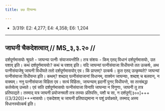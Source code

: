 ```yaml
---
title: ७७ टिप्पन्यः

---
```

- 3/319: E2: 4,277; E4: 4,358; E6: 1,204

____________________________________________


## जाघनी चैकदेशत्वात् // MS_३,३.२० //

दर्शपूर्णमासयोः श्रूयते - जाघन्या पत्नीः संयाजयन्तीति। तत्र संशयः - किम् एतद् विधानं दर्शपूर्णमासयोः, उत पशाव् इति। कथं दर्शपूर्णमाययोः? कथं च पशाव् इति। यदि जाघन्यां पत्नीसंयाजा विधीयन्ते तत उत्कर्षः, अथ पत्नीसंयाजेषु जाघनी विधीयते ततो दर्शपूर्णमासयोर् एव। किं प्राप्तम्? उत्कर्षः। कुत एतद् उत्कृष्यते? जाघन्यां पत्नीसंयाजा विधीयन्त इति। कथम्? शब्दात् पत्नीसंयाजानां विधानम्, वाक्येन जाघन्याः, शब्दश् च बलवान्, न वाक्यम्।
ननु पत्नीसंयाजा विहिता एव। सत्यं विहिताः, जाघन्याम् इदानीं पुनर् विधीयन्ते, सा तत्संबद्धा कर्तव्येत्य् उच्यते। एवं सति दर्शपूर्णमासयोः पत्नीसंयाजा विनापि जाघन्या न विगुणाः, जाघनी तु तत्र प्रतिपाद्यते। तस्माद् यत्र जाघनी प्रयोजनवती तत्र तस्याः प्रतिपत्तिः, पशौ च सा, न दर्शपूर्ण[३००]+++({3/320})+++मासयोः। एकदेशश् च जाघनी प्रतिपाद्यमाना न पशुं प्रयोक्ष्यते, तस्माद् अस्य विधानस्योत्कर्ष इति।
